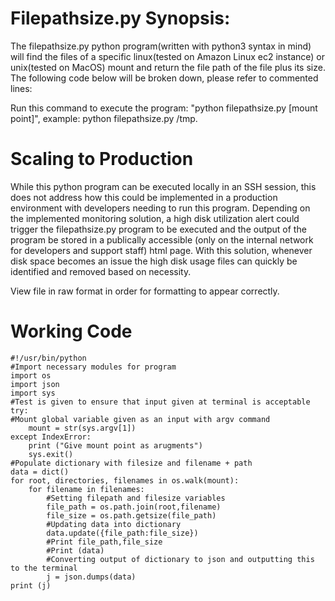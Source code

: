 # Filepathsize.py Synopsis:
The filepathsize.py python program(written with python3 syntax in mind) will find the files of a specific linux(tested on Amazon Linux ec2 instance) or unix(tested on MacOS) mount and return the file path of the file plus its size. The following code below will be broken down, please refer to commented lines:

Run this command to execute the program: "python filepathsize.py [mount point]", example: python filepathsize.py /tmp. 
 
# Scaling to Production
While this python program can be executed locally in an SSH session, this does not address how this could be implemented in a production environment with developers needing to run this program. Depending on the implemented monitoring solution, a high disk utilization alert could trigger the filepathsize.py program to be executed and the output of the program be stored in a publically accessible (only on the internal network for developers and support staff) html page. With this solution, whenever disk space becomes an issue the high disk usage files can quickly be identified and removed based on necessity.

View file in raw format in order for formatting to appear correctly.

# Working Code

~~~~~~~~~~~~~~~~~~~~~~~~~~~~~~~~~~~~~~
#!/usr/bin/python
#Import necessary modules for program
import os
import json
import sys
#Test is given to ensure that input given at terminal is acceptable
try:
#Mount global variable given as an input with argv command
    mount = str(sys.argv[1])
except IndexError:
    print ("Give mount point as arugments")
    sys.exit()
#Populate dictionary with filesize and filename + path
data = dict()
for root, directories, filenames in os.walk(mount):
    for filename in filenames:
        #Setting filepath and filesize variables
        file_path = os.path.join(root,filename)
        file_size = os.path.getsize(file_path)
        #Updating data into dictionary
        data.update({file_path:file_size})
        #Print file_path,file_size
        #Print (data)
        #Converting output of dictionary to json and outputting this to the terminal
        j = json.dumps(data)
print (j)
~~~~~~~~~~~~~~~~~~~~~~~~~~~~~~~~~~~~~~
